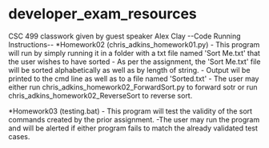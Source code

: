 # developer_exam_resources
 CSC 499 classwork given by guest speaker Alex Clay
 --Code Running Instructions--
 *Homework02 (chris_adkins_homework01.py)
	- This program will run by simply running it in a folder with a txt file named 'Sort Me.txt' that the user wishes to have sorted
		- As per the assignment, the 'Sort Me.txt' file will be sorted alphabetically as well as by length of string.
		- Output wil be printed to the cmd line as well as to a file named 'Sorted.txt'	
		- The user may either run chris_adkins_homework02_ForwardSort.py to forward sotr or run chris_adkins_homework02_ReverseSort to reverse sort.

 *Homework03 (testing.bat)
	- This program will test the validity of the sort commands created by the prior assignment.
		-The user may run the program and will be alerted if either program fails to match the already validated test cases.

	
